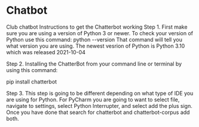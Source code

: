 # Chatbot
Club chatbot
Instructions to get the Chatterbot working
Step 1. First make sure you are using a version of Python 3 or newer. To check your version of Python use this command:
python --version
That command will tell you what version you are using. The newest vesrion of Python is Python 3.10 which was released  2021-10-04

Step 2. Installing the ChatterBot from your command line or terminal by using this command:

pip install chatterbot 

Step 3. This step is going to be different depending on what type of IDE you are using for Python. For PyCharm you are going to want to select file, navigate to settings, select Python Interrupter, and select add the plus sign. Once you have done that search for chatterbot and chatterbot-corpus add both.
